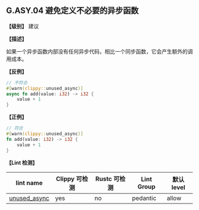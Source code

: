 ## G.ASY.04 避免定义不必要的异步函数

**【级别】** 建议

**【描述】**

如果一个异步函数内部没有任何异步代码，相比一个同步函数，它会产生额外的调用成本。

**【反例】**

```rust
// 不符合
#[warn(clippy::unused_async)]
async fn add(value: i32) -> i32 {
    value + 1 
}
```

**【正例】**

```rust
// 符合
#[warn(clippy::unused_async)]
fn add(value: i32) -> i32 {
    value + 1
}
```

**【Lint 检测】**

| lint name                                                                    | Clippy 可检测 | Rustc 可检测 | Lint Group | 默认level |
| ---------------------------------------------------------------------------- | ------------- | ------------ | ---------- | --------- |
| [unused_async](https://rust-lang.github.io/rust-clippy/master/#unused_async) | yes           | no           | pedantic   | allow     |
